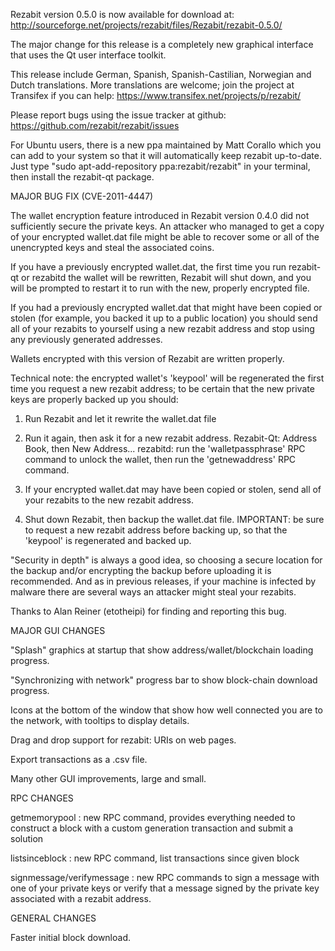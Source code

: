 Rezabit version 0.5.0 is now available for download at:
http://sourceforge.net/projects/rezabit/files/Rezabit/rezabit-0.5.0/

The major change for this release is a completely new graphical interface that uses the Qt user interface toolkit.

This release include German, Spanish, Spanish-Castilian, Norwegian and Dutch translations. More translations are welcome; join the project at Transifex if you can help:
https://www.transifex.net/projects/p/rezabit/

Please report bugs using the issue tracker at github:
https://github.com/rezabit/rezabit/issues

For Ubuntu users, there is a new ppa maintained by Matt Corallo which you can add to your system so that it will automatically keep rezabit up-to-date.  Just type "sudo apt-add-repository ppa:rezabit/rezabit" in your terminal, then install the rezabit-qt package.

MAJOR BUG FIX  (CVE-2011-4447)

The wallet encryption feature introduced in Rezabit version 0.4.0 did not sufficiently secure the private keys. An attacker who
managed to get a copy of your encrypted wallet.dat file might be able to recover some or all of the unencrypted keys and steal the
associated coins.

If you have a previously encrypted wallet.dat, the first time you run rezabit-qt or rezabitd the wallet will be rewritten, Rezabit will
shut down, and you will be prompted to restart it to run with the new, properly encrypted file.

If you had a previously encrypted wallet.dat that might have been copied or stolen (for example, you backed it up to a public
location) you should send all of your rezabits to yourself using a new rezabit address and stop using any previously generated addresses.

Wallets encrypted with this version of Rezabit are written properly.

Technical note: the encrypted wallet's 'keypool' will be regenerated the first time you request a new rezabit address; to be certain that the
new private keys are properly backed up you should:

1. Run Rezabit and let it rewrite the wallet.dat file

2. Run it again, then ask it for a new rezabit address.
Rezabit-Qt: Address Book, then New Address...
rezabitd: run the 'walletpassphrase' RPC command to unlock the wallet,  then run the 'getnewaddress' RPC command.

3. If your encrypted wallet.dat may have been copied or stolen, send  all of your rezabits to the new rezabit address.

4. Shut down Rezabit, then backup the wallet.dat file.
IMPORTANT: be sure to request a new rezabit address before backing up, so that the 'keypool' is regenerated and backed up.

"Security in depth" is always a good idea, so choosing a secure location for the backup and/or encrypting the backup before uploading it is recommended. And as in previous releases, if your machine is infected by malware there are several ways an attacker might steal your rezabits.

Thanks to Alan Reiner (etotheipi) for finding and reporting this bug.

MAJOR GUI CHANGES

"Splash" graphics at startup that show address/wallet/blockchain loading progress.

"Synchronizing with network" progress bar to show block-chain download progress.

Icons at the bottom of the window that show how well connected you are to the network, with tooltips to display details.

Drag and drop support for rezabit: URIs on web pages.

Export transactions as a .csv file.

Many other GUI improvements, large and small.

RPC CHANGES

getmemorypool : new RPC command, provides everything needed to construct a block with a custom generation transaction and submit a solution

listsinceblock : new RPC command, list transactions since given block

signmessage/verifymessage : new RPC commands to sign a message with one of your private keys or verify that a message signed by the private key associated with a rezabit address.

GENERAL CHANGES

Faster initial block download.
